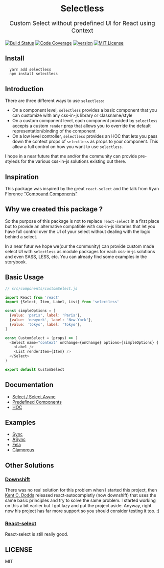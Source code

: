 <h1 align="center">
  Selectless
  <br>
</h1>
<p align="center" style="font-size: 1.2rem;">Custom Select without predefined UI for React using Context</p>

[![Build Status][build-badge]][build]
[![Code Coverage][coverage-badge]][coverage]
[![version][version-badge]][package]
[![MIT License][license-badge]][LICENSE]

## Install

```
  yarn add selectless
  npm install selectless
```

## Introduction

There are three different ways to use `selectless`:

- On a component level, `selectless` provides a basic component that you can customize with any css-in-js library or classname/style
- On a custom component level, each component provided by `selectless` accepts a custom `render` prop that allows you to override the default representation/binding of the component
- On a low level controller, `selectless` provides an HOC that lets you pass down the context props of `selectless` as props to your component. This allow a full control on how you want to use `selectless`.

I hope in a near future that me and/or the community can provide pre-styleds for the various css-in-js solutions existing out there.

## Inspiration
This package was inspired by the great `react-select` and the talk from Ryan Florence ["Compound Components"](https://www.youtube.com/watch?v=hEGg-3pIHlE)

## Why we created this package ?

So the purpose of this package is not to replace `react-select` in a first place but to provide an alternative compatible with css-in-js libraries that let you have full control over the UI of your select without dealing with the logic behind a select.

In a near futur we hope we(our the community) can provide custom made select UI with `selectless` as module packages for each css-in-js solutions and even SASS, LESS, etc. You can already find some examples in the storybook.

## Basic Usage
```javascript
// src/components/customSelect.js

import React from 'react'
import {Select, Item, Label, List} from 'selectless'

const simpleOptions = [
  {value: 'paris', label: 'Paris'},
  {value: 'newyork', label: 'New-York'},
  {value: 'tokyo', label: 'Tokyo'},
]

const CustomSelect = (props) => (
  <Select name="context" onChange={onChange} options={simpleOptions} {...props}>
    <Label />
    <List renderItem={Item} />
  </Select>
)

export default CustomSelect
```

## Documentation

- [Select / Select.Async](docs/select.md)
- [Predefined Components](docs/sub-components.md)
- [HOC](docs/HOC.md)

## Examples

- [Sync](stories/sync.js)
- [ASync](stories/async.js)
- [Fela](stories/fela.js)
- [Glamorous](stories/glamorous.js)

## Other Solutions

### [Downshift](https://github.com/paypal/downshift)
There was no real solution for this problem when I started this project, then [Kent C. Dodds](https://github.com/kentcdodds/) released react-autocompletly (now downshift) that uses the same basic principles and try to solve the same problem.
I started working on this a bit earlier but I got lazy and put the project aside.
Anyway, right now his project has far more support so you should consider testing it too. :)

### [React-select](http://jedwatson.github.io/react-select/)
React-select is still really good.

## LICENSE

MIT


[build-badge]: https://img.shields.io/travis/Kilix/selectless.svg?style=flat-square
[build]: https://travis-ci.org/Kilix/selectless
[coverage-badge]: https://img.shields.io/codecov/c/github/Kilix/selectless.svg?style=flat-square
[coverage]: https://codecov.io/github/Kilix/selectless
[version-badge]: https://img.shields.io/npm/v/selectless.svg?style=flat-square
[package]: https://www.npmjs.com/package/selectless
[license-badge]: https://img.shields.io/npm/l/glamorous.svg?style=flat-square
[license]: https://github.com/paypal/glamorous/blob/master/LICENSE